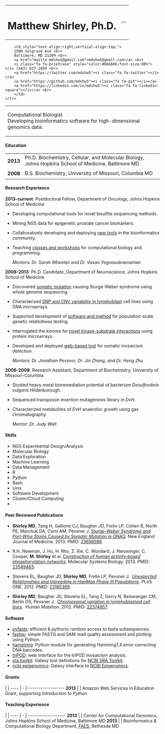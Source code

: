 <div id="about"></div>

<div id="contact"></div>

<table style="width:100%;">
<tr>
    <td>
        <h1 style="text-align:left;">Matthew Shirley, Ph.D.</h1>
    </td>
    <td style="text-align:right;">
        <div class="hidden-print" align="right">
            <button type="button" class="btn btn-default" onclick="window.location.href = 'about?print=true&resume=h3_biomedicine_resume'"><span class="glyphicon glyphicon-print"></span></button>
        </div>
    </td>
</tr>
</table>

<table style="width:100%;">
    <tr>
        <td style="text-align:left;vertical-align:top;">
        <p>Computational Biologist<br>
        Developing bioinformatics software for high-dimensional genomics data.
        </td>

        <td style="text-align:right;vertical-align:top;">
        1900 Sulgrave Ave <br>
        Baltimore, MD 21209 <br>
        <a href="mailto:mdshw5@gmail.com">mdshw5@gmail.com</a> <br>
        <i class="fa fa-briefcase" style="color:#666666;font-size:80%"></i> (443) 637-2459 <br>
        <a href="https://twitter.com/mdshw5"><i class="fa fa-twitter"></i></a>
        <a href="https://github.com/mdshw5"><i class="fa fa-git"></i></a>
        <a href="https://linkedin.com/in/mdshw5"><i class="fa fa-linkedin-square"></i></a> <br>
        </td>
    </tr>
</table>

<div id="education"></div>

#### Education
<table>
    <tr><td style="padding:2mm;"><strong>2013</strong></td><td>Ph.D. Biochemistry, Cellular, and Molecular Biology, 
        Johns Hopkins School of Medicine, Baltimore MD</td></tr>
    <tr><td style="padding:2mm;"><strong>2008</strong></td><td>B.S. Biochemistry, University of Missouri, Columbia MO</td></tr>
</table>

#### Research Experience

**2013-current**: Postdoctoral Fellow, Department of Oncology,
    Johns Hopkins School of Medicine

 - Developing computational tools for novel bisulfite sequencing methods.
 - Mining NGS data for epigenetic prostate cancer biomarkers.
 - Collaboratively developing and deploying [new tools](#software) in the bioinformatics community.
 - Teaching [classes and workshops](#teaching) for computational biology and programming.

    *Mentors: Dr. Sarah Wheelan and Dr. Vasan Yegnasubramanian*  

**2008-2013**: Ph.D. Candidate, Department of Neuroscience, Johns Hopkins School of Medicine

 - Discovered [somatic mutation](#publications) causing Sturge-Weber syndrome using whole genome sequencing.
 - Characterized [SNP and CNV variability in lymphoblast](#publications) cell lines using DNA microarrays.
 - Supported development of [software and method](#publications) for population-scale genetic relatedness testing.
 - Interrogated the kinome for [novel kinase-substrate interactions](#publications) using protein microarrays.
 - Developed and deployed [web-based tool](#software) for somatic mosaicism detection.

    *Mentors: Dr. Jonathan Pevsner, Dr. Jin Zhang, and Dr. Heng Zhu*


**2006-2008**: Research Assistant, Department of Biochemistry,
 University of Missouri-Columbia

 - Studied heavy metal bioremediation potential of bacterium *Desulfovibrio vulgaris* Hildenborough.
 - Sequenced transposon insertion mutagenesis library in *DvH*.
 - Characterized metabolites of *DvH* anaerobic growth using gas chromatography.

    Mentor: *Dr. Judy Wall*

#### Skills

<ul class="list-inline">
    <li>NGS Experimental Design/Analysis</li>
    <li>Molecular Biology</li>
    <li>Data Exploration</li>
    <li>Machine Learning</li>
    <li>Data Management</li>
    <li>R</li>
    <li>Python</li>
    <li>Bash</li>
    <li>Unix</li>
    <li>Software Development</li>
    <li>Cluster/Cloud Computing</li>
    <li></li>
</ul>

<div id="publications" style="page-break-before:always;"></div>

#### Peer Reviewed Publications

- **Shirley MD**, Tang H, Gallione CJ, Baugher JD, Frelin LP, Cohen B, North PE, Marchuk DA, Comi AM, Pevsner J.
  *[Sturge–Weber Syndrome and Port-Wine Stains Caused by Somatic Mutation in GNAQ][3]*.
  New England Journal of Medicine. 2013. PMID: [23656586][4].  

- R.H. Newman, J. Hu, H. Rho, Z. Xie, C. Woodard, J. Neiswinger, C. Cooper, **M. Shirley** et al.
  *[Construction of human activity-based phosphorylation networks][13]*.
  Molecular Systems Biology. 2013. PMID: [23549483][14].

- Stevens EL, Baugher JD, **Shirley MD**, Frelin LP, Pevsner J. 
  *[Unexpected Relationships and Inbreeding in HapMap Phase III Populations][16]*.
  PLoS ONE. 2012. PMID: [23185369][17].

- **Shirley MD**, Baugher JD, Stevens EL, Tang Z, Gerry N, Beiswanger CM, Berlin DS, Pevsner J. 
  *[Chromosomal variation in lymphoblastoid cell lines][18]*. 
  Human Mutation. 2012. PMID: [22374857][19].

<div id="software"></div>

#### Software

- [pyfaidx](https://github.com/mdshw5/pyfaidx): efficient & pythonic random access to fasta subsequences.
- [fastqp](https://github.com/mdshw5/fastqp): simple FASTQ and SAM read quality assessment and plotting using Python.
- [hamstring][9]: Python module for generating Hamming7,4 error-correcting DNA barcodes.
- [triPOD][11]: web interface for the triPOD mosaicism analysis.
- [sra toolkit](http://toolshed.g2.bx.psu.edu/view/matt-shirley/ncbi_sra_toolkit): Galaxy tool definitions for [NCBI SRA Toolkit](http://www.ncbi.nlm.nih.gov/Traces/sra/sra.cgi?view=software).
- [ncbi epigenomics](http://toolshed.g2.bx.psu.edu/view/matt-shirley/ncbi_epi_browse): Galaxy interface to [NCBI Epigenomics](http://www.ncbi.nlm.nih.gov/epigenomics).

<div id="grants"></div>

#### Grants
 | |
---- | - |-------------------
**2013** |  | Amazon Web Services in Education Grant, supporting *Introduction to Python*

<div id="teaching"></div>

#### Teaching Experience
| |
---- | - | -------------------
**2013** | | Center for Computational Genomics, Johns Hopkins School of Medicine, Baltimore MD
**2013** | | Bioinformatics & Computational Biology Department, [FAES](http://faes.org), Bethesda MD

 [1]: http://biolchem.bs.jhmi.edu/bcmb/Pages/index.aspx
 [2]: http://biochem.missouri.edu/
 [3]: http://mattshirley.com/uploads/2012/03/N-Engl-J-Med-2013-Shirley.pdf
 [4]: http://www.ncbi.nlm.nih.gov/pubmed/23656586
 [5]: http://www.sturge-weber.org/component/content/article/4-general-info/311-route-to-a-cure.html
 [6]: http://www.sturge-weber.org/images/stories/BVMC/explaining_gnaq.pdf
 [7]: http://www.sturge-weber.org/images/stories/BVMC/sturge-weber%20foundation%20nejm%20news%20release%20final%20may-08-2013.pdf
 [8]: http://faes.org
 [9]: http://mdshw5.github.io/hamstring/
 [10]: http://www.plosone.org/article/info:doi/10.1371/journal.pone.0036852
 [11]: http://tripod.mattshirley.com
 [12]: http://www.biomedcentral.com/1471-2164/14/367/
 [13]: http://mattshirley.com/uploads/2013/04/Mol-Syst-Biol-2013-Newman.pdf
 [14]: http://www.ncbi.nlm.nih.gov/pubmed/?term=23549483
 [15]: http://www.nature.com/doifinder/10.1038/msb.2013.12
 [16]: http://mattshirley.com/uploads/2013/03/journal.pone_.0049575.pdf
 [17]: http://www.ncbi.nlm.nih.gov/pubmed/23185369
 [18]: http://mattshirley.com/uploads/2012/03/22062_ftp.pdf
 [19]: http://www.ncbi.nlm.nih.gov/pubmed/22374857
 [21]: http://mattshirley.com/uploads/2013/05/SWS_thesis_seminar.html
 [22]: http://mattshirley.com/uploads/2013/04/lecture14-notes.html
 [23]: http://www.faes.org
 [24]: http://mattshirley.com/uploads/2013/04/lecture13-notes.html
 [25]: http://mattshirley.com/uploads/2013/04/lecture12-notes.html
 [26]: http://mattshirley.com/uploads/2013/02/Galaxy-for-NGS-Analysis.pdf
 [27]: http://mattshirley.com/uploads/2012/10/Chromosomal-Variation-in-Lymphoblastoid-Cell-Lines.pdf
 [28]: http://mattshirley.com/uploads/2012/11/Galaxy-for-NGS-Analysis-2012-10-09.pdf
 [29]: http://mattshirley.com/uploads/2013/07/Galaxy-for-NGS-Analysis-07-09-13.pdf
 [39]: http://mattshirley.com/uploads/2013/01/MS_variation_poster_final.pdf
 [30]: http://mattshirley.com/uploads/2013/01/Undergrad_poster.pdf
